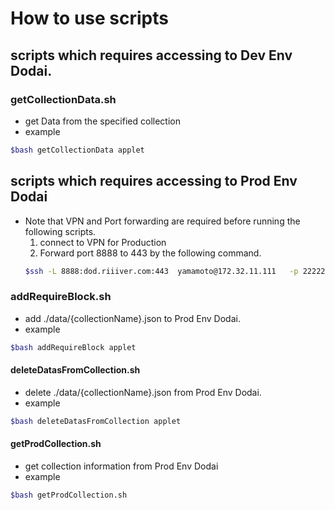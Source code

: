 # How to use scripts


## scripts which requires accessing to Dev Env Dodai.

### getCollectionData.sh

* get Data from the specified collection
* example
```sh
$bash getCollectionData applet
```

## scripts which requires accessing to Prod Env Dodai

* Note that VPN and Port forwarding are required before running the following scripts.
    1. connect to VPN for Production
    2. Forward port 8888 to 443 by the following command.
    ```sh
    $ssh -L 8888:dod.riiiver.com:443  yamamoto@172.32.11.111   -p 22222 -i id_rsa_access.pem
    ```


### addRequireBlock.sh

* add ./data/{collectionName}.json to Prod Env Dodai.
* example
```sh
$bash addRequireBlock applet
```

#### deleteDatasFromCollection.sh

* delete ./data/{collectionName}.json from Prod Env Dodai.
* example
```sh
$bash deleteDatasFromCollection applet
```

#### getProdCollection.sh

* get collection information from Prod Env Dodai
* example
```sh
$bash getProdCollection.sh
```